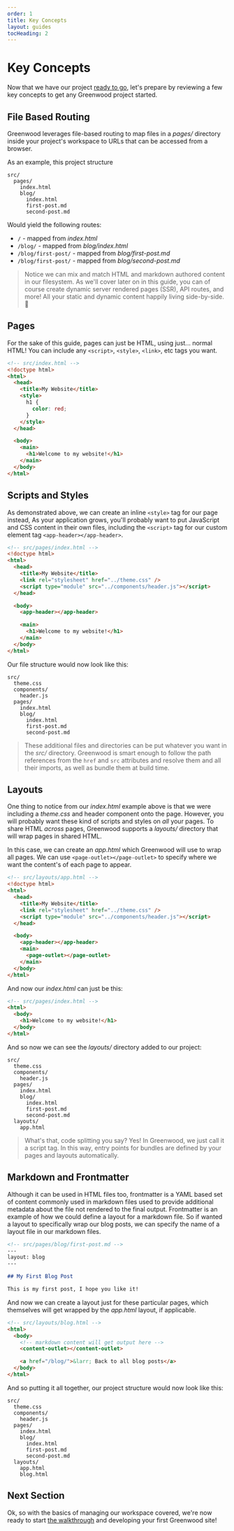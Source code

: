 ```yaml
---
order: 1
title: Key Concepts
layout: guides
tocHeading: 2
---
```


# Key Concepts

Now that we have our project [ready to go](/guides/getting-started/#setup), let's prepare by reviewing a few key concepts to get any Greenwood project started.

## File Based Routing

Greenwood leverages file-based routing to map files in a _pages/_ directory inside your project's workspace to URLs that can be accessed from a browser.

As an example, this project structure

```shell
src/
  pages/
    index.html
    blog/
      index.html
      first-post.md
      second-post.md
```

Would yield the following routes:

- `/` - mapped from _index.html_
- `/blog/` - mapped from _blog/index.html_
- `/blog/first-post/` - mapped from _blog/first-post.md_
- `/blog/first-post/` - mapped from _blog/second-post.md_

> Notice we can mix and match HTML and markdown authored content in our filesystem. As we'll cover later on in this guide, you can of course create dynamic server rendered pages (SSR), API routes, and more! All your static and dynamic content happily living side-by-side. 👀

## Pages

For the sake of this guide, pages can just be HTML, using just... normal HTML! You can include any `<script>`, `<style>`, `<link>`, etc tags you want.

```html
<!-- src/index.html -->
<!doctype html>
<html>
  <head>
    <title>My Website</title>
    <style>
      h1 {
        color: red;
      }
    </style>
  </head>

  <body>
    <main>
      <h1>Welcome to my website!</h1>
    </main>
  </body>
</html>
```

## Scripts and Styles

As demonstrated above, we can create an inline `<style>` tag for our page instead, As your application grows, you'll probably want to put JavaScript and CSS content in their own files, including the `<script>` tag for our custom element tag `<app-header></app-header>`.

```html
<!-- src/pages/index.html -->
<!doctype html>
<html>
  <head>
    <title>My Website</title>
    <link rel="stylesheet" href="../theme.css" />
    <script type="module" src="../components/header.js"></script>
  </head>

  <body>
    <app-header></app-header>

    <main>
      <h1>Welcome to my website!</h1>
    </main>
  </body>
</html>
```

Our file structure would now look like this:

```shell
src/
  theme.css
  components/
    header.js
  pages/
    index.html
    blog/
      index.html
      first-post.md
      second-post.md
```

> These additional files and directories can be put whatever you want in the _src/_ directory. Greenwood is smart enough to follow the path references from the `href` and `src` attributes and resolve them and all their imports, as well as bundle them at build time.

## Layouts

One thing to notice from our _index.html_ example above is that we were including a _theme.css_ and header component onto the page. However, you will probably want these kind of scripts and styles on _all_ your pages. To share HTML _across_ pages, Greenwood supports a _layouts/_ directory that will wrap pages in shared HTML.

In this case, we can create an _app.html_ which Greenwood will use to wrap all pages. We can use `<page-outlet></page-outlet>` to specify where we want the content's of each page to appear.

```html
<!-- src/layouts/app.html -->
<!doctype html>
<html>
  <head>
    <title>My Website</title>
    <link rel="stylesheet" href="../theme.css" />
    <script type="module" src="../components/header.js"></script>
  </head>

  <body>
    <app-header></app-header>
    <main>
      <page-outlet></page-outlet>
    </main>
  </body>
</html>
```

And now our _index.html_ can just be this:

```html
<!-- src/pages/index.html -->
<html>
  <body>
    <h1>Welcome to my website!</h1>
  </body>
</html>
```

And so now we can see the _layouts/_ directory added to our project:

```shell
src/
  theme.css
  components/
    header.js
  pages/
    index.html
    blog/
      index.html
      first-post.md
      second-post.md
  layouts/
    app.html
```

> What's that, code splitting you say? Yes! In Greenwood, we just call it a script tag. In this way, entry points for bundles are defined by your pages and layouts automatically.

## Markdown and Frontmatter

Although it can be used in HTML files too, frontmatter is a YAML based set of content commonly used in markdown files used to provide additional metadata about the file not rendered to the final output. Frontmatter is an example of how we could define a layout for a markdown file. So if wanted a layout to specifically wrap our blog posts, we can specify the name of a layout file in our markdown files.

<!-- prettier formats the frontmatter fences to ## :/ -->
<!-- prettier-ignore-start -->
```md
<!-- src/pages/blog/first-post.md -->
---
layout: blog
---

## My First Blog Post

This is my first post, I hope you like it!
```

<!-- prettier-ignore-end -->

And now we can create a layout just for these particular pages, which themselves will get wrapped by the _app.html_ layout, if applicable.

```html
<!-- src/layouts/blog.html -->
<html>
  <body>
    <!-- markdown content will get output here -->
    <content-outlet></content-outlet>

    <a href="/blog/">&larr; Back to all blog posts</a>
  </body>
</html>
```

And so putting it all together, our project structure would now look like this:

```shell
src/
  theme.css
  components/
    header.js
  pages/
    index.html
    blog/
      index.html
      first-post.md
      second-post.md
  layouts/
    app.html
    blog.html
```

## Next Section

Ok, so with the basics of managing our workspace covered, we're now ready to start [the walkthrough](/guides/getting-started/walkthrough/) and developing your first Greenwood site!
